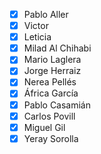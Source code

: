 - [x] Pablo Aller
- [x] Victor
- [x] Leticia
- [X] Milad Al Chihabi
- [X] Mario Laglera
- [X] Jorge Herraiz
- [X] Nerea Pellés
- [X] África García
- [X] Pablo Casamián
- [x] Carlos Povill
- [x] Miguel Gil
- [x] Yeray Sorolla
